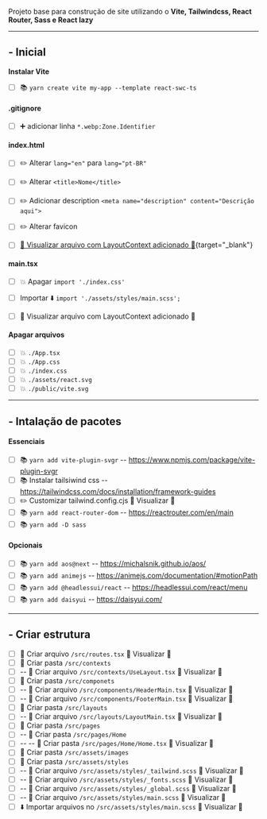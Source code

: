 Projeto base para construção de site utilizando o **Vite, Tailwindcss, React Router, Sass e React lazy**

---
## **- Inicial**
**Instalar Vite**
- [ ] :books: `yarn create vite my-app --template react-swc-ts`

#### **.gitignore**

- [ ] :heavy_plus_sign: adicionar linha `*.webp:Zone.Identifier`


#### **index.html**

- [ ] :pencil2: Alterar `lang="en"`  para `lang="pt-BR"`
- [ ] :pencil2: Alterar `<title>Nome</title>`
- [ ] :pencil2: Adicionar description `<meta name="description" content="Descrição aqui">`
- [ ] :pencil2: Alterar favicon
- [ ] [:eyes: Visualizar arquivo com LayoutContext adicionado :link:](https://github.com/joseonofre/todo-vitejs-projects/blob/main/index.html){target="_blank"}



#### **main.tsx**
- [ ] :boom: Apagar `import './index.css'`
- [ ] Importar :arrow_down: `import './assets/styles/main.scss';`
- [ ] :eyes: Visualizar arquivo com LayoutContext adicionado :link:


#### Apagar arquivos 
- [ ] :boom: `./App.tsx`
- [ ] :boom: `./App.css`
- [ ] :boom: `./index.css`
- [ ] :boom: `./assets/react.svg`
- [ ] :boom: `./public/vite.svg`

---
## **- Intalação de pacotes** 

#### **Essenciais**

- [ ] :books: `yarn add vite-plugin-svgr` -- https://www.npmjs.com/package/vite-plugin-svgr
- [ ] :books: Instalar tailsiwind css -- https://tailwindcss.com/docs/installation/framework-guides
- [ ] :pencil2: Customizar tailwind.config.cjs  :eyes: Visualizar :link:
- [ ] :books: `yarn add react-router-dom`  -- https://reactrouter.com/en/main
- [ ] :books: `yarn add -D sass`

#### **Opcionais**

- [ ] :books: `yarn add aos@next` -- https://michalsnik.github.io/aos/
- [ ] :books: `yarn add animejs` -- https://animejs.com/documentation/#motionPath
- [ ] :books: `yarn add @headlessui/react` -- https://headlessui.com/react/menu
- [ ] :books: `yarn add daisyui`  --  https://daisyui.com/

---

## **- Criar estrutura**

- [ ] :page_with_curl: Criar arquivo `/src/routes.tsx` :eyes: Visualizar :link:
- [ ] :file_folder: Criar pasta `/src/contexts`
- [ ] -- :page_with_curl: Criar arquivo `/src/contexts/UseLayout.tsx` :eyes: Visualizar  :link:
- [ ] :file_folder: Criar pasta `/src/componets`
- [ ] -- :page_with_curl: Criar arquivo `/src/components/HeaderMain.tsx` :eyes: Visualizar :link:
- [ ] -- :page_with_curl: Criar arquivo `/src/components/FooterMain.tsx` :eyes: Visualizar :link:
- [ ] :file_folder: Criar pasta `/src/layouts`
- [ ] -- :page_with_curl: Criar arquivo `/src/layouts/LayoutMain.tsx` :eyes: Visualizar :link:
- [ ] :file_folder: Criar pasta `/src/pages`
- [ ] -- :file_folder: Criar pasta `/src/pages/Home`
- [ ] -- -- :file_folder: Criar pasta `/src/pages/Home/Home.tsx` :eyes: Visualizar :link:
- [ ] :file_folder: Criar pasta `/src/assets/images`
- [ ] :file_folder: Criar pasta `/src/assets/styles`
- [ ] -- :page_with_curl: Criar arquivo `/src/assets/styles/_tailwind.scss` :eyes: Visualizar :link:
- [ ] -- :page_with_curl: Criar arquivo `/src/assets/styles/_fonts.scss` :eyes: Visualizar :link:
- [ ] -- :page_with_curl: Criar arquivo `/src/assets/styles/_global.scss` :eyes: Visualizar :link:
- [ ] -- :page_with_curl: Criar arquivo `/src/assets/styles/main.scss` :eyes: Visualizar :link:
- [ ] :arrow_down: Importar arquivos no  `/src/assets/styles/main.scss` :eyes: Visualizar :link:
